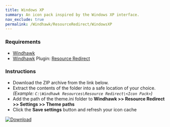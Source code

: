 ```yaml
---
title: Windows XP
summary: An icon pack inspired by the Windows XP interface.
nav_exclude: true
permalink: /Windhawk/ResourceRedirect/WindowsXP
---
```


<div align="center">
  <!-- <img src="https://gitlab.com/the-back-room/windhawk/resource-redirect/windows-series/windows-xp/-/raw/main/Extras/Preview.bmp" alt="Windows XP Preview" style="max-width: 100%; height: auto;"> -->
</div>

### Requirements

- [Windhawk](https://windhawk.net/)
- [Windhawk](https://windhawk.net/) Plugin: [Resource Redirect](https://windhawk.net/mods/icon-resource-redirect)

### Instructions

 - Download the ZIP archive from the link below.
 - Extract the contents of the folder into a safe location of your choice. *(Example: `C:\Windhawk Resources\Resource Redirect\<Icon Pack>`)*
 - Add the path of the theme.ini folder to **Windhawk >> Resource Redirect >> Settings >> Theme paths**
 - Click the **Save settings** button and refresh your icon cache

[![Download](https://img.shields.io/badge/Download-black?style=plastic&logoColor=white&logoSize=auto&labelColor=green&color=black&cacheSeconds=3600)](https://gitlab.com/the-back-room/windhawk/resource-redirect/windows-series/windows-xp/-/archive/main/windows-xp-main.zip)